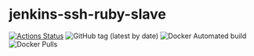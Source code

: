 # jenkins-ssh-ruby-slave

[![Actions Status](https://github.com/luotaoruby/jenkins-ssh-ruby-slave/workflows/tests/badge.svg)](https://github.com/luotaoruby/jenkins-ssh-ruby-slave/actions)
![GitHub tag (latest by date)](https://img.shields.io/github/v/tag/luotaoruby/jenkins-ssh-ruby-slave)
![Docker Automated build](https://img.shields.io/docker/build/luotaoruby/jenkins-ssh-ruby-slave)
![Docker Pulls](https://img.shields.io/docker/pulls/luotaoruby/jenkins-ssh-ruby-slave)
